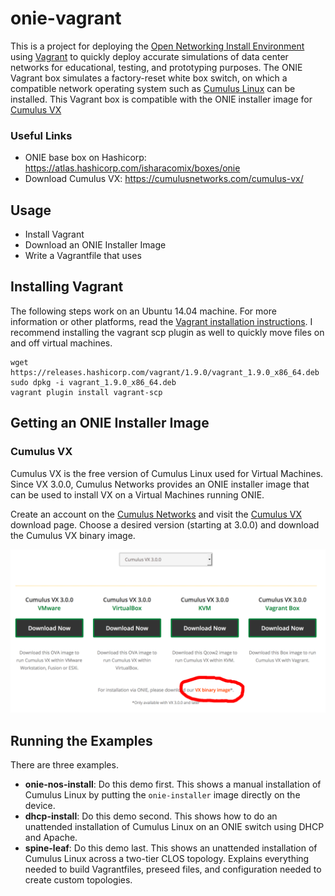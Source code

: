 onie-vagrant
============
This is a project for deploying the [Open Networking Install Environment](http://onie.org)
using [Vagrant](http://vagrantup.com) to quickly deploy accurate simulations of
data center networks for educational, testing, and prototyping purposes. The
ONIE Vagrant box simulates a factory-reset white box switch, on which a
compatible network operating system such as [Cumulus Linux](http://cumulusnetworks.com)
can be installed. This Vagrant box is compatible with the ONIE installer image
for [Cumulus VX](https://cumulusnetworks.com/cumulus-vx/)

### Useful Links
 * ONIE base box on Hashicorp: https://atlas.hashicorp.com/isharacomix/boxes/onie
 * Download Cumulus VX: https://cumulusnetworks.com/cumulus-vx/


Usage
-----
  * Install Vagrant
  * Download an ONIE Installer Image
  * Write a Vagrantfile that uses


Installing Vagrant
------------------
The following steps work on an Ubuntu 14.04 machine. For more information or
other platforms, read the
[Vagrant installation instructions](https://www.vagrantup.com/docs/installation/).
I recommend installing the vagrant scp plugin as well to quickly move files on
and off virtual machines.

    wget https://releases.hashicorp.com/vagrant/1.9.0/vagrant_1.9.0_x86_64.deb
    sudo dpkg -i vagrant_1.9.0_x86_64.deb
    vagrant plugin install vagrant-scp


Getting an ONIE Installer Image
-------------------------------
### Cumulus VX
Cumulus VX is the free version of Cumulus Linux used for Virtual Machines.
Since VX 3.0.0, Cumulus Networks provides an ONIE installer image that can
be used to install VX on a Virtual Machines running ONIE.

Create an account on the [Cumulus Networks](http://cumulusnetworks.com) and
visit the [Cumulus VX](https://cumulusnetworks.com/cumulus-vx/) download page.
Choose a desired version (starting at 3.0.0) and download the Cumulus VX
binary image.

![](onie-vx.png)

Running the Examples
--------------------
There are three examples.

 * **onie-nos-install**: Do this demo first. This shows a manual installation
   of Cumulus Linux by putting the `onie-installer` image directly on the
   device.
 * **dhcp-install**: Do this demo second. This shows how to do an unattended
   installation of Cumulus Linux on an ONIE switch using DHCP and Apache.
 * **spine-leaf**: Do this demo last. This shows an unattended installation
   of Cumulus Linux across a two-tier CLOS topology. Explains everything needed
   to build Vagrantfiles, preseed files, and configuration needed to create
   custom topologies.
